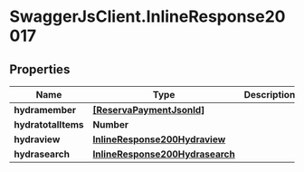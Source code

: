 # SwaggerJsClient.InlineResponse20017

## Properties

| Name                | Type                                                                | Description | Notes      |
| ------------------- | ------------------------------------------------------------------- | ----------- | ---------- |
| **hydramember**     | [**[ReservaPaymentJsonld]**](ReservaPaymentJsonld.md)               |             |
| **hydratotalItems** | **Number**                                                          |             | [optional] |
| **hydraview**       | [**InlineResponse200Hydraview**](InlineResponse200Hydraview.md)     |             | [optional] |
| **hydrasearch**     | [**InlineResponse200Hydrasearch**](InlineResponse200Hydrasearch.md) |             | [optional] |
